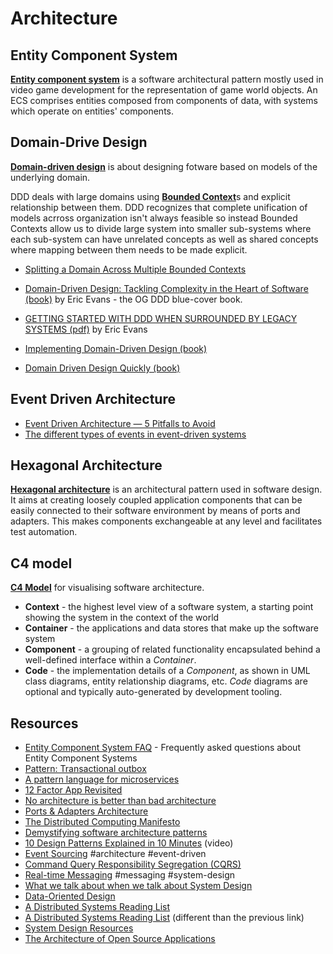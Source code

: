 # Architecture

## Entity Component System

[**Entity component system**](https://en.wikipedia.org/wiki/Entity_component_system) is a software architectural pattern mostly used in video game development for the representation of game world objects. An ECS comprises entities composed from components of data, with systems which operate on entities' components.

## Domain-Drive Design

[**Domain-driven design**](https://en.wikipedia.org/wiki/Domain-driven_design) is about designing fotware based on models of the underlying domain.

DDD deals with large domains using [**Bounded Context**](https://martinfowler.com/bliki/BoundedContext.html)s and explicit relationship between them. DDD recognizes that complete unification of models acrross organization isn't always feasible so instead Bounded Contexts allow us to divide large system into smaller sub-systems where each sub-system can have unrelated concepts as well as shared concepts where mapping between them needs to be made explicit.
  - [Splitting a Domain Across Multiple Bounded Contexts](https://verraes.net/2021/06/split-domain-across-bounded-contexts/)


- [Domain-Driven Design: Tackling Complexity in the Heart of Software (book)](https://www.goodreads.com/en/book/show/179133) by Eric Evans - the OG DDD blue-cover book.
- [GETTING STARTED WITH DDD WHEN SURROUNDED BY LEGACY SYSTEMS (pdf)](https://www.domainlanguage.com/wp-content/uploads/2016/04/GettingStartedWithDDDWhenSurroundedByLegacySystemsV1.pdf) by Eric Evans
- [Implementing Domain-Driven Design (book)](https://www.goodreads.com/book/show/15756865-implementing-domain-driven-design)
- [ Domain Driven Design Quickly (book)](https://www.infoq.com/minibooks/domain-driven-design-quickly/)

## Event Driven Architecture

- [Event Driven Architecture — 5 Pitfalls to Avoid](https://medium.com/wix-engineering/event-driven-architecture-5-pitfalls-to-avoid-b3ebf885bdb1)
- [The different types of events in event-driven systems](https://blog.frankdejonge.nl/the-different-types-of-events-in-event-driven-systems/)

## Hexagonal Architecture

[**Hexagonal architecture**](https://en.wikipedia.org/wiki/Hexagonal_architecture_(software)) is an architectural pattern used in software design. It aims at creating loosely coupled application components that can be easily connected to their software environment by means of ports and adapters. This makes components exchangeable at any level and facilitates test automation.

## C4 model

[**C4 Model**](https://c4model.com/) for visualising software architecture.

- **Context** - the highest level view of a software system, a starting point showing the system in the context of the world
- **Container** - the applications and data stores that make up the software system
- **Component** - a grouping of related functionality encapsulated behind a well-defined interface within a _Container_.
- **Code** - the implementation details of a _Component_, as shown in UML class diagrams, entity relationship diagrams, etc. _Code_ diagrams are optional and typically auto-generated by development tooling.

## Resources

- [Entity Component System FAQ](https://github.com/SanderMertens/ecs-faq) - Frequently asked questions about Entity Component Systems 
- [Pattern: Transactional outbox](https://microservices.io/patterns/data/transactional-outbox.html)
- [A pattern language for microservices](https://microservices.io/patterns/)
- [12 Factor App Revisited](https://architecturenotes.co/12-factor-app-revisited/)
- [No architecture is better than bad architecture](https://rogovoy.me/blog/no-architecture)
- [Ports & Adapters Architecture](https://herbertograca.com/2017/09/14/ports-adapters-architecture/)
- [The Distributed Computing Manifesto](https://www.allthingsdistributed.com/2022/11/amazon-1998-distributed-computing-manifesto.html)
- [Demystifying software architecture patterns](https://www.thoughtworks.com/insights/blog/architecture/demystify-software-architecture-patterns)
- [10 Design Patterns Explained in 10 Minutes](https://www.youtube.com/watch?v=tv-_1er1mWI) (video)
- [Event Sourcing](https://martinfowler.com/eaaDev/EventSourcing.html) #architecture #event-driven
- [Command Query Responsibility Segregation (CQRS)](https://martinfowler.com/bliki/CQRS.html)
- [Real-time Messaging](https://slack.engineering/real-time-messaging/) #messaging #system-design
- [What we talk about when we talk about System Design](https://maheshba.bitbucket.io/blog/2023/07/12/Design.html)
- [Data-Oriented Design](https://www.dataorienteddesign.com/dodbook/dodmain.html)
- [A Distributed Systems Reading List](https://dancres.github.io/Pages/)
- [A Distributed Systems Reading List](https://ferd.ca/a-distributed-systems-reading-list.html) (different than the previous link)
- [System Design Resources](https://github.com/InterviewReady/system-design-resources)
- [The Architecture of Open Source Applications](https://aosabook.org/en/)
